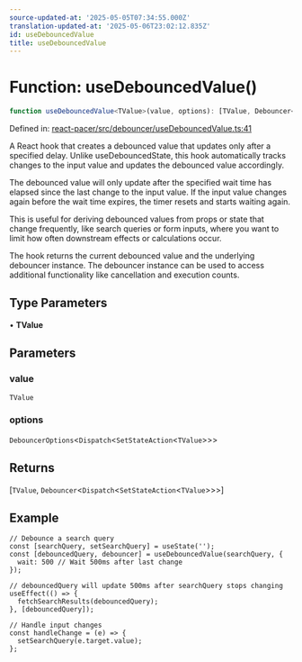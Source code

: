 ```yaml
---
source-updated-at: '2025-05-05T07:34:55.000Z'
translation-updated-at: '2025-05-06T23:02:12.835Z'
id: useDebouncedValue
title: useDebouncedValue
---
```


<!-- DO NOT EDIT: this page is autogenerated from the type comments -->

# Function: useDebouncedValue()

```ts
function useDebouncedValue<TValue>(value, options): [TValue, Debouncer<Dispatch<SetStateAction<TValue>>>]
```

Defined in: [react-pacer/src/debouncer/useDebouncedValue.ts:41](https://github.com/TanStack/pacer/blob/main/packages/react-pacer/src/debouncer/useDebouncedValue.ts#L41)

A React hook that creates a debounced value that updates only after a specified delay.
Unlike useDebouncedState, this hook automatically tracks changes to the input value
and updates the debounced value accordingly.

The debounced value will only update after the specified wait time has elapsed since
the last change to the input value. If the input value changes again before the wait
time expires, the timer resets and starts waiting again.

This is useful for deriving debounced values from props or state that change frequently,
like search queries or form inputs, where you want to limit how often downstream effects
or calculations occur.

The hook returns the current debounced value and the underlying debouncer instance.
The debouncer instance can be used to access additional functionality like cancellation
and execution counts.

## Type Parameters

• **TValue**

## Parameters

### value

`TValue`

### options

`DebouncerOptions`\<`Dispatch`\<`SetStateAction`\<`TValue`\>\>\>

## Returns

\[`TValue`, `Debouncer`\<`Dispatch`\<`SetStateAction`\<`TValue`\>\>\>\]

## Example

```tsx
// Debounce a search query
const [searchQuery, setSearchQuery] = useState('');
const [debouncedQuery, debouncer] = useDebouncedValue(searchQuery, {
  wait: 500 // Wait 500ms after last change
});

// debouncedQuery will update 500ms after searchQuery stops changing
useEffect(() => {
  fetchSearchResults(debouncedQuery);
}, [debouncedQuery]);

// Handle input changes
const handleChange = (e) => {
  setSearchQuery(e.target.value);
};
```
